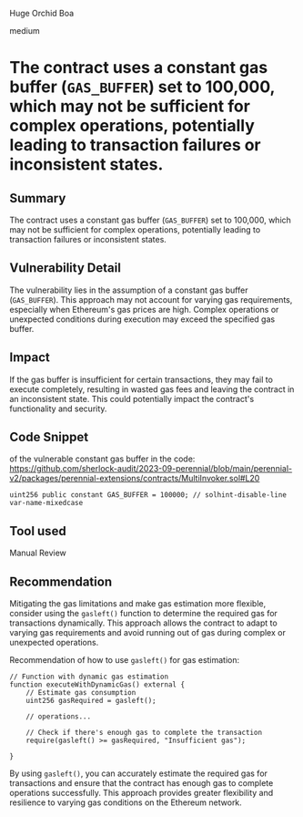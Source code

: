 Huge Orchid Boa

medium

# The contract uses a constant gas buffer (`GAS_BUFFER`) set to 100,000, which may not be sufficient for complex operations, potentially leading to transaction failures or inconsistent states.
## Summary
The contract uses a constant gas buffer (`GAS_BUFFER`) set to 100,000, which may not be sufficient for complex operations, potentially leading to transaction failures or inconsistent states.

## Vulnerability Detail
The vulnerability lies in the assumption of a constant gas buffer (`GAS_BUFFER`). This approach may not account for varying gas requirements, especially when Ethereum's gas prices are high. Complex operations or unexpected conditions during execution may exceed the specified gas buffer.

## Impact
If the gas buffer is insufficient for certain transactions, they may fail to execute completely, resulting in wasted gas fees and leaving the contract in an inconsistent state. This could potentially impact the contract's functionality and security.

## Code Snippet
 of the vulnerable constant gas buffer in the code:
https://github.com/sherlock-audit/2023-09-perennial/blob/main/perennial-v2/packages/perennial-extensions/contracts/MultiInvoker.sol#L20

```solidity
uint256 public constant GAS_BUFFER = 100000; // solhint-disable-line var-name-mixedcase
```

## Tool used

Manual Review

## Recommendation
Mitigating the gas limitations and make gas estimation more flexible, consider using the `gasleft()` function to determine the required gas for transactions dynamically. This approach allows the contract to adapt to varying gas requirements and avoid running out of gas during complex or unexpected operations.

Recommendation of how to use `gasleft()` for gas estimation:

```solidity
// Function with dynamic gas estimation
function executeWithDynamicGas() external {
    // Estimate gas consumption
    uint256 gasRequired = gasleft();

    // operations...

    // Check if there's enough gas to complete the transaction
    require(gasleft() >= gasRequired, "Insufficient gas");
    
}
```

By using `gasleft()`, you can accurately estimate the required gas for transactions and ensure that the contract has enough gas to complete operations successfully. This approach provides greater flexibility and resilience to varying gas conditions on the Ethereum network.